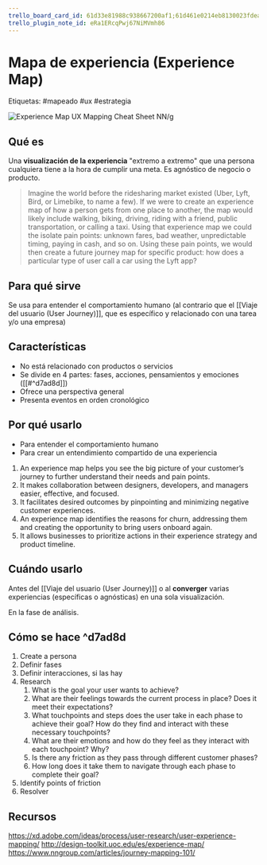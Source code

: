 ```yaml
---
trello_board_card_id: 61d33e81988c938667200af1;61d461e0214eb8130023fdea
trello_plugin_note_id: eRa1ERcqPwj67NiMVmh86
---
```

# Mapa de experiencia (Experience Map)
Etiquetas: #mapeado #ux #estrategia 

![Experience Map UX Mapping Cheat Sheet NN/g](https://media.nngroup.com/media/editor/2017/11/07/screen-shot-2017-11-07-at-74057-am.png)

## Qué es
Una **visualización de la experiencia** "extremo a extremo" que una persona cualquiera tiene a la hora de cumplir una meta. Es agnóstico de negocio o producto.

>Imagine the world before the ridesharing market existed (Uber, Lyft, Bird, or Limebike, to name a few). If we were to create an experience map of how a person gets from one place to another, the map would likely include walking, biking, driving, riding with a friend, public transportation, or calling a taxi. Using that experience map we could the isolate pain points: unknown fares, bad weather, unpredictable timing, paying in cash, and so on. Using these pain points, we would then create a future journey map for specific product: how does a particular type of user call a car using the Lyft app?

## Para qué sirve
Se usa para entender el comportamiento humano (al contrario que el [[Viaje del usuario (User Journey)]], que es específico y relacionado con una tarea y/o una empresa)

## Características
- No está relacionado con productos o servicios
- Se divide en 4 partes: fases, acciones, pensamientos y emociones ([[#^d7ad8d]])
- Ofrece una perspectiva general
- Presenta eventos en orden cronológico

## Por qué usarlo
- Para entender el comportamiento humano
- Para crear un entendimiento compartido de una experiencia

1.  An experience map helps you see the big picture of your customer’s journey to further understand their needs and pain points.
2.  It makes collaboration between designers, developers, and managers easier, effective, and focused.
3.  It facilitates desired outcomes by pinpointing and minimizing negative customer experiences.
4.  An experience map identifies the reasons for churn, addressing them and creating the opportunity to bring users onboard again. 
5.  It allows businesses to prioritize actions in their experience strategy and product timeline.

## Cuándo usarlo
Antes del [[Viaje del usuario (User Journey)]] o al **converger** varias experiencias (específicas o agnósticas) en una sola visualización.

En la fase de análisis.

## Cómo se hace ^d7ad8d
1. Create a persona
2. Definir fases
3. Definir interacciones, si las hay
4. Research
	1. What is the goal your user wants to achieve?
	2. What are their feelings towards the current process in place? Does it meet their expectations?
	3. What touchpoints and steps does the user take in each phase to achieve their goal? How do they find and interact with these necessary touchpoints?
	4. What are their emotions and how do they feel as they interact with each touchpoint? Why?
	5. Is there any friction as they pass through different customer phases?
	6. How long does it take them to navigate through each phase to complete their goal?
6. Identify points of friction
7. Resolver

## Recursos
https://xd.adobe.com/ideas/process/user-research/user-experience-mapping/ 
http://design-toolkit.uoc.edu/es/experience-map/
https://www.nngroup.com/articles/journey-mapping-101/